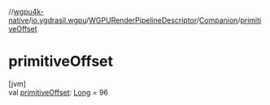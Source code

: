 //[wgpu4k-native](../../../../index.md)/[io.ygdrasil.wgpu](../../index.md)/[WGPURenderPipelineDescriptor](../index.md)/[Companion](index.md)/[primitiveOffset](primitive-offset.md)

# primitiveOffset

[jvm]\
val [primitiveOffset](primitive-offset.md): [Long](https://kotlinlang.org/api/core/kotlin-stdlib/kotlin/-long/index.html) = 96